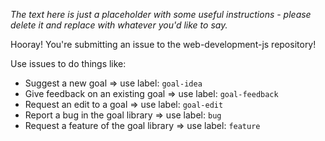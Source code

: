 _The text here is just a placeholder with some useful instructions - please delete it and replace with whatever you'd like to say._

Hooray! You're submitting an issue to the web-development-js repository!

Use issues to do things like:

- Suggest a new goal => use label: `goal-idea`
- Give feedback on an existing goal => use label: `goal-feedback`
- Request an edit to a goal => use label: `goal-edit`
- Report a bug in the goal library => use label: `bug`
- Request a feature of the goal library => use label: `feature`
